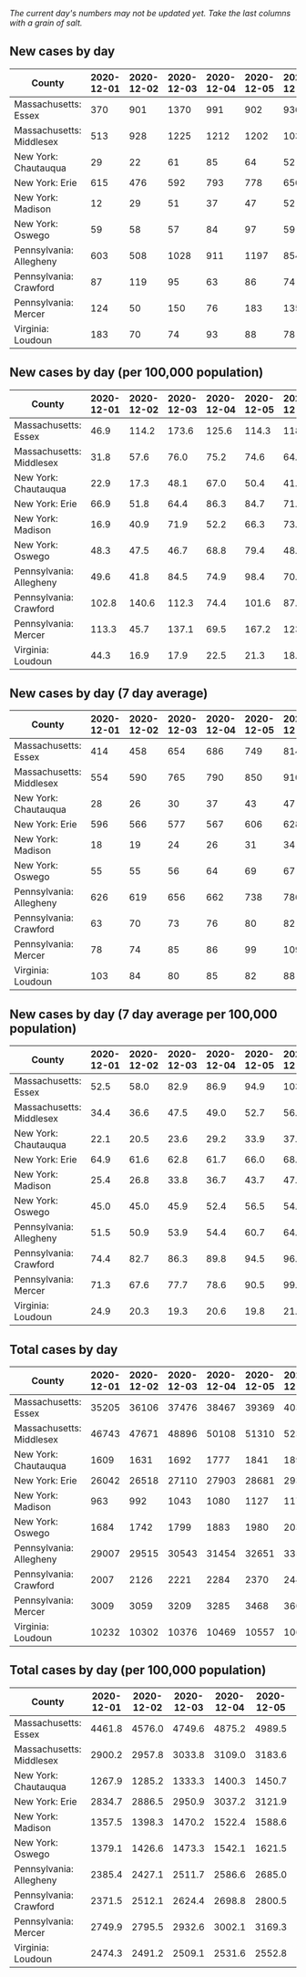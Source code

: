 _The current day's numbers may not be updated yet. Take the last columns with a grain of salt._
## New cases by day

| County | 2020-12-01 | 2020-12-02 | 2020-12-03 | 2020-12-04 | 2020-12-05 | 2020-12-06 | 2020-12-07 |
| --- | --- | --- | --- | --- | --- | --- | --- |
| Massachusetts: Essex | 370 | 901 | 1370 | 991 | 902 | 936 |  |
| Massachusetts: Middlesex | 513 | 928 | 1225 | 1212 | 1202 | 1035 |  |
| New York: Chautauqua | 29 | 22 | 61 | 85 | 64 | 52 |  |
| New York: Erie | 615 | 476 | 592 | 793 | 778 | 656 |  |
| New York: Madison | 12 | 29 | 51 | 37 | 47 | 52 |  |
| New York: Oswego | 59 | 58 | 57 | 84 | 97 | 59 |  |
| Pennsylvania: Allegheny | 603 | 508 | 1028 | 911 | 1197 | 854 |  |
| Pennsylvania: Crawford | 87 | 119 | 95 | 63 | 86 | 74 |  |
| Pennsylvania: Mercer | 124 | 50 | 150 | 76 | 183 | 135 |  |
| Virginia: Loudoun | 183 | 70 | 74 | 93 | 88 | 78 |  |

## New cases by day (per 100,000 population)

| County | 2020-12-01 | 2020-12-02 | 2020-12-03 | 2020-12-04 | 2020-12-05 | 2020-12-06 | 2020-12-07 |
| --- | --- | --- | --- | --- | --- | --- | --- |
| Massachusetts: Essex | 46.9 | 114.2 | 173.6 | 125.6 | 114.3 | 118.6 |  |
| Massachusetts: Middlesex | 31.8 | 57.6 | 76.0 | 75.2 | 74.6 | 64.2 |  |
| New York: Chautauqua | 22.9 | 17.3 | 48.1 | 67.0 | 50.4 | 41.0 |  |
| New York: Erie | 66.9 | 51.8 | 64.4 | 86.3 | 84.7 | 71.4 |  |
| New York: Madison | 16.9 | 40.9 | 71.9 | 52.2 | 66.3 | 73.3 |  |
| New York: Oswego | 48.3 | 47.5 | 46.7 | 68.8 | 79.4 | 48.3 |  |
| Pennsylvania: Allegheny | 49.6 | 41.8 | 84.5 | 74.9 | 98.4 | 70.2 |  |
| Pennsylvania: Crawford | 102.8 | 140.6 | 112.3 | 74.4 | 101.6 | 87.4 |  |
| Pennsylvania: Mercer | 113.3 | 45.7 | 137.1 | 69.5 | 167.2 | 123.4 |  |
| Virginia: Loudoun | 44.3 | 16.9 | 17.9 | 22.5 | 21.3 | 18.9 |  |

## New cases by day (7 day average)

| County | 2020-12-01 | 2020-12-02 | 2020-12-03 | 2020-12-04 | 2020-12-05 | 2020-12-06 | 2020-12-07 |
| --- | --- | --- | --- | --- | --- | --- | --- |
| Massachusetts: Essex | 414 | 458 | 654 | 686 | 749 | 814 |  |
| Massachusetts: Middlesex | 554 | 590 | 765 | 790 | 850 | 910 |  |
| New York: Chautauqua | 28 | 26 | 30 | 37 | 43 | 47 |  |
| New York: Erie | 596 | 566 | 577 | 567 | 606 | 628 |  |
| New York: Madison | 18 | 19 | 24 | 26 | 31 | 34 |  |
| New York: Oswego | 55 | 55 | 56 | 64 | 69 | 67 |  |
| Pennsylvania: Allegheny | 626 | 619 | 656 | 662 | 738 | 786 |  |
| Pennsylvania: Crawford | 63 | 70 | 73 | 76 | 80 | 82 |  |
| Pennsylvania: Mercer | 78 | 74 | 85 | 86 | 99 | 109 |  |
| Virginia: Loudoun | 103 | 84 | 80 | 85 | 82 | 88 |  |

## New cases by day (7 day average per 100,000 population)

| County | 2020-12-01 | 2020-12-02 | 2020-12-03 | 2020-12-04 | 2020-12-05 | 2020-12-06 | 2020-12-07 |
| --- | --- | --- | --- | --- | --- | --- | --- |
| Massachusetts: Essex | 52.5 | 58.0 | 82.9 | 86.9 | 94.9 | 103.2 |  |
| Massachusetts: Middlesex | 34.4 | 36.6 | 47.5 | 49.0 | 52.7 | 56.5 |  |
| New York: Chautauqua | 22.1 | 20.5 | 23.6 | 29.2 | 33.9 | 37.0 |  |
| New York: Erie | 64.9 | 61.6 | 62.8 | 61.7 | 66.0 | 68.4 |  |
| New York: Madison | 25.4 | 26.8 | 33.8 | 36.7 | 43.7 | 47.9 |  |
| New York: Oswego | 45.0 | 45.0 | 45.9 | 52.4 | 56.5 | 54.9 |  |
| Pennsylvania: Allegheny | 51.5 | 50.9 | 53.9 | 54.4 | 60.7 | 64.6 |  |
| Pennsylvania: Crawford | 74.4 | 82.7 | 86.3 | 89.8 | 94.5 | 96.9 |  |
| Pennsylvania: Mercer | 71.3 | 67.6 | 77.7 | 78.6 | 90.5 | 99.6 |  |
| Virginia: Loudoun | 24.9 | 20.3 | 19.3 | 20.6 | 19.8 | 21.3 |  |

## Total cases by day

| County | 2020-12-01 | 2020-12-02 | 2020-12-03 | 2020-12-04 | 2020-12-05 | 2020-12-06 | 2020-12-07 |
| --- | --- | --- | --- | --- | --- | --- | --- |
| Massachusetts: Essex | 35205 | 36106 | 37476 | 38467 | 39369 | 40305 |  |
| Massachusetts: Middlesex | 46743 | 47671 | 48896 | 50108 | 51310 | 52345 |  |
| New York: Chautauqua | 1609 | 1631 | 1692 | 1777 | 1841 | 1893 |  |
| New York: Erie | 26042 | 26518 | 27110 | 27903 | 28681 | 29337 |  |
| New York: Madison | 963 | 992 | 1043 | 1080 | 1127 | 1179 |  |
| New York: Oswego | 1684 | 1742 | 1799 | 1883 | 1980 | 2039 |  |
| Pennsylvania: Allegheny | 29007 | 29515 | 30543 | 31454 | 32651 | 33505 |  |
| Pennsylvania: Crawford | 2007 | 2126 | 2221 | 2284 | 2370 | 2444 |  |
| Pennsylvania: Mercer | 3009 | 3059 | 3209 | 3285 | 3468 | 3603 |  |
| Virginia: Loudoun | 10232 | 10302 | 10376 | 10469 | 10557 | 10635 |  |

## Total cases by day (per 100,000 population)

| County | 2020-12-01 | 2020-12-02 | 2020-12-03 | 2020-12-04 | 2020-12-05 | 2020-12-06 | 2020-12-07 |
| --- | --- | --- | --- | --- | --- | --- | --- |
| Massachusetts: Essex | 4461.8 | 4576.0 | 4749.6 | 4875.2 | 4989.5 | 5108.1 |  |
| Massachusetts: Middlesex | 2900.2 | 2957.8 | 3033.8 | 3109.0 | 3183.6 | 3247.8 |  |
| New York: Chautauqua | 1267.9 | 1285.2 | 1333.3 | 1400.3 | 1450.7 | 1491.7 |  |
| New York: Erie | 2834.7 | 2886.5 | 2950.9 | 3037.2 | 3121.9 | 3193.3 |  |
| New York: Madison | 1357.5 | 1398.3 | 1470.2 | 1522.4 | 1588.6 | 1661.9 |  |
| New York: Oswego | 1379.1 | 1426.6 | 1473.3 | 1542.1 | 1621.5 | 1669.8 |  |
| Pennsylvania: Allegheny | 2385.4 | 2427.1 | 2511.7 | 2586.6 | 2685.0 | 2755.2 |  |
| Pennsylvania: Crawford | 2371.5 | 2512.1 | 2624.4 | 2698.8 | 2800.5 | 2887.9 |  |
| Pennsylvania: Mercer | 2749.9 | 2795.5 | 2932.6 | 3002.1 | 3169.3 | 3292.7 |  |
| Virginia: Loudoun | 2474.3 | 2491.2 | 2509.1 | 2531.6 | 2552.8 | 2571.7 |  |
